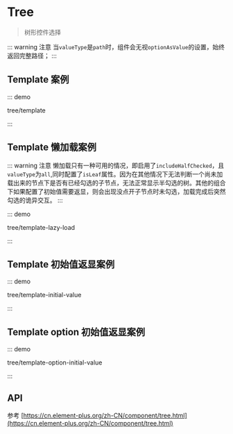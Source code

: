 # Tree

> 树形控件选择

::: warning 注意
当`valueType`是`path`时，组件会无视`optionAsValue`的设置，始终返回完整路径；
:::

## Template 案例

::: demo

tree/template

:::

## Template 懒加载案例

::: warning 注意
懒加载只有一种可用的情况，即启用了`includeHalfChecked`，且`valueType`为`all`,同时配置了`isLeaf`属性。因为在其他情况下无法判断一个尚未加载出来的节点下是否有已经勾选的子节点，无法正常显示半勾选的树。其他的组合下如果配置了初始值需要返显，则会出现没点开子节点时未勾选，加载完成后突然勾选的诡异交互。
:::

::: demo

tree/template-lazy-load

:::

## Template 初始值返显案例

::: demo

tree/template-initial-value

:::

## Template option 初始值返显案例

::: demo

tree/template-option-initial-value

:::

## API

参考 [https://cn.element-plus.org/zh-CN/component/tree.html](https://cn.element-plus.org/zh-CN/component/tree.html)
